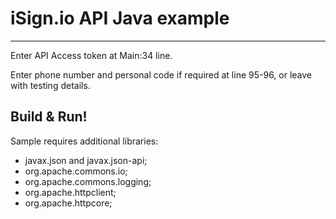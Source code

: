 # iSign.io API Java example
------
Enter API Access token at Main:34 line.

Enter phone number and personal code if required at line 95-96, or leave with testing details. 

Build & Run!
------
Sample requires additional libraries:

* javax.json and javax.json-api;
* org.apache.commons.io;
* org.apache.commons.logging;
* org.apache.httpclient;
* org.apache.httpcore;